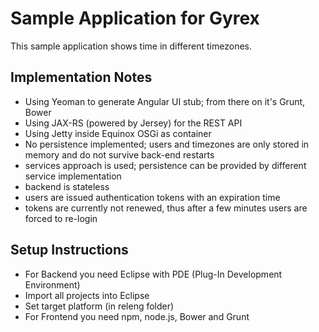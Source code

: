 # Sample Application for Gyrex

This sample application shows time in different timezones.

## Implementation Notes

* Using Yeoman to generate Angular UI stub; from there on it's Grunt, Bower
* Using JAX-RS (powered by Jersey) for the REST API
* Using Jetty inside Equinox OSGi as container
* No persistence implemented; users and timezones are only stored in memory and do not survive back-end restarts
* services approach is used; persistence can be provided by different service implementation
* backend is stateless
* users are issued authentication tokens with an expiration time
* tokens are currently not renewed, thus after a few minutes users are forced to re-login


## Setup Instructions

* For Backend you need Eclipse with PDE (Plug-In Development Environment)
* Import all projects into Eclipse
* Set target platform (in releng folder)
* For Frontend you need npm, node.js, Bower and Grunt
